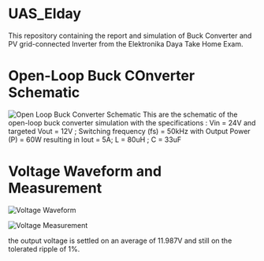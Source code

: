 # UAS_Elday
This repository containing the report and simulation of Buck Converter and PV grid-connected Inverter from the Elektronika Daya Take Home Exam.

# Open-Loop Buck COnverter Schematic
![Open Loop Buck Converter Schematic](https://github.com/user-attachments/assets/015f98d1-8c74-4325-b3e9-fbde7168edf2)
This are the schematic of the open-loop buck converter simulation with the specifications :
Vin = 24V and targeted Vout = 12V ; Switching frequency (fs) = 50kHz
with Output Power (P) = 60W resulting in Iout = 5A; 
L = 80uH ; C = 33uF

# Voltage Waveform and Measurement
![Voltage Waveform](https://github.com/user-attachments/assets/08f104fb-4c71-40fd-bdc0-dfe0bccb3825)

![Voltage Measurement](https://github.com/user-attachments/assets/54f57344-45a7-4002-b885-c76431799ccb)

the output voltage is settled on an average of 11.987V and still on the tolerated ripple of 1%.
